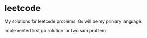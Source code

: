 # leetcode
My solutions for leetcode problems. Go will be my primary language.

Implemented first go solution for two sum problem
